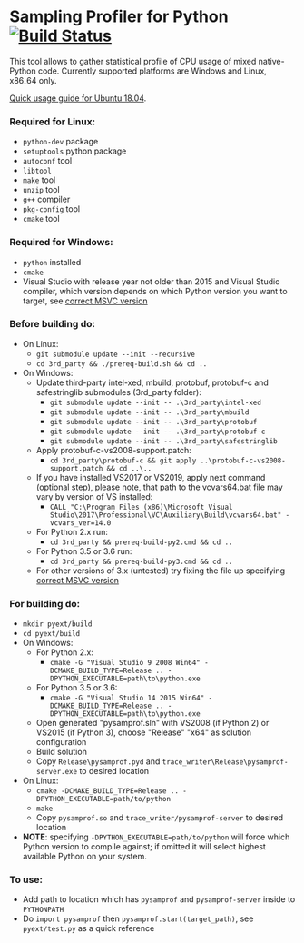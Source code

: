 # Sampling Profiler for Python   [![Build Status](https://travis-ci.org/intel-go/pysamprof.svg?branch=master)](https://travis-ci.org/intel-go/pysamprof)

This tool allows to gather statistical profile of CPU usage of mixed native-Python code.
Currently supported platforms are Windows and Linux, x86_64 only.

[Quick usage guide for Ubuntu 18.04](https://github.com/intel-go/pysamprof/wiki/Example-of-trace-display-on-Ubuntu-18.04).

### Required for Linux:
* `python-dev` package
* `setuptools` python package
* `autoconf` tool
* `libtool`
* `make` tool
* `unzip` tool
* `g++` compiler
* `pkg-config` tool
* `cmake` tool

### Required for Windows:
* `python` installed
* `cmake`
* Visual Studio with release year not older than 2015 and Visual Studio compiler, which version depends on which Python version you want to target, see [correct MSVC version](https://wiki.python.org/moin/WindowsCompilers)



### Before building do:
* On Linux:
  * `git submodule update --init --recursive`
  * `cd 3rd_party && ./prereq-build.sh && cd ..`
* On Windows:
  * Update third-party intel-xed, mbuild, protobuf, protobuf-c and safestringlib submodules (3rd_party folder):
      * `git submodule update --init -- .\3rd_party\intel-xed`
      * `git submodule update --init -- .\3rd_party\mbuild`
      * `git submodule update --init -- .\3rd_party\protobuf`
      * `git submodule update --init -- .\3rd_party\protobuf-c`
      * `git submodule update --init -- .\3rd_party\safestringlib`
  * Apply protobuf-c-vs2008-support.patch:
      * `cd 3rd_party\protobuf-c && git apply ..\protobuf-c-vs2008-support.patch && cd ..\..`
  * If you have installed VS2017 or VS2019, apply next command (optional step), please note, that path to the vcvars64.bat file may vary by version of VS installed:
      * `CALL "C:\Program Files (x86)\Microsoft Visual Studio\2017\Professional\VC\Auxiliary\Build\vcvars64.bat" -vcvars_ver=14.0`
  * For Python 2.x run:
      * `cd 3rd_party && prereq-build-py2.cmd && cd ..`
  * For Python 3.5 or 3.6 run:
      * `cd 3rd_party && prereq-build-py3.cmd && cd ..`
  * For other versions of 3.x (untested) try fixing the file up specifying [correct MSVC version](https://wiki.python.org/moin/WindowsCompilers)

### For building do:
* `mkdir pyext/build`
* `cd pyext/build`
* On Windows:
    * For Python 2.x:
      * `cmake -G "Visual Studio 9 2008 Win64" -DCMAKE_BUILD_TYPE=Release .. -DPYTHON_EXECUTABLE=path\to\python.exe`
    * For Python 3.5 or 3.6:
      * `cmake -G "Visual Studio 14 2015 Win64" -DCMAKE_BUILD_TYPE=Release .. -DPYTHON_EXECUTABLE=path\to\python.exe`
    * Open generated "pysamprof.sln" with VS2008 (if Python 2) or VS2015 (if Python 3), choose "Release" "x64" as solution configuration
    * Build solution
    * Copy `Release\pysamprof.pyd` and `trace_writer\Release\pysamprof-server.exe` to desired location
* On Linux:
    * `cmake -DCMAKE_BUILD_TYPE=Release .. -DPYTHON_EXECUTABLE=path/to/python`
    * `make`
    * Copy `pysamprof.so` and `trace_writer/pysamprof-server` to desired location
* **NOTE**: specifying `-DPYTHON_EXECUTABLE=path/to/python` will force which Python version to compile against; if omitted it will select highest available Python on your system.

### To use:
* Add path to location which has `pysamprof` and `pysamprof-server` inside to `PYTHONPATH`
* Do `import pysamprof` then `pysamprof.start(target_path)`, see `pyext/test.py` as a quick reference
